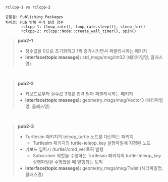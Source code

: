 ```
rclcpp-1 vs rclcpp-2

공통점: Publishing Packages
차이점: Pub 반복 주기 설정 함수
       rclcpp-1: [loop_rate(), loop_rate.sleep()], sleep_for()
       rclcpp-2: rclcpp::Node::create_wall_timer(), spin()
```

> **pub2-1**
> - 정수값을 0으로 초기화하고 1씩 증가시키면서 퍼블리시하는 패키지
> - **Interface(topic massege):** std_msgs/msg/Int32 (헤더파일명, 클래스명)

<br/>

> **pub2-2**
> - 키보드로부터 실수값 3개를 입력 받아 퍼블리시하는 패키지
> - **Interface(topic massege):** geometry_msgs/msg/Vector3 (헤더파일명, 클래스명)

<br/>

> **pub2-3**
> - Turtlesim 패키지의 teleop_turtle 노드를 대신하는 패키지
>   - Turtlesim 패키지의 turtle-teleop_key 실행파일에 지정된 노드
> - 키보드 입력시 /turtle1/cmd_vel 토픽 발행
>   - Subscriber 역할을 수행하는 Turtlesim 패키지의 turtle-teleop_key 실행파일을 수행했을 때 발행되는 토픽
> - **Interface(topic massege):** geometry_msgs/msg/Twist (헤더파일명, 클래스명)
